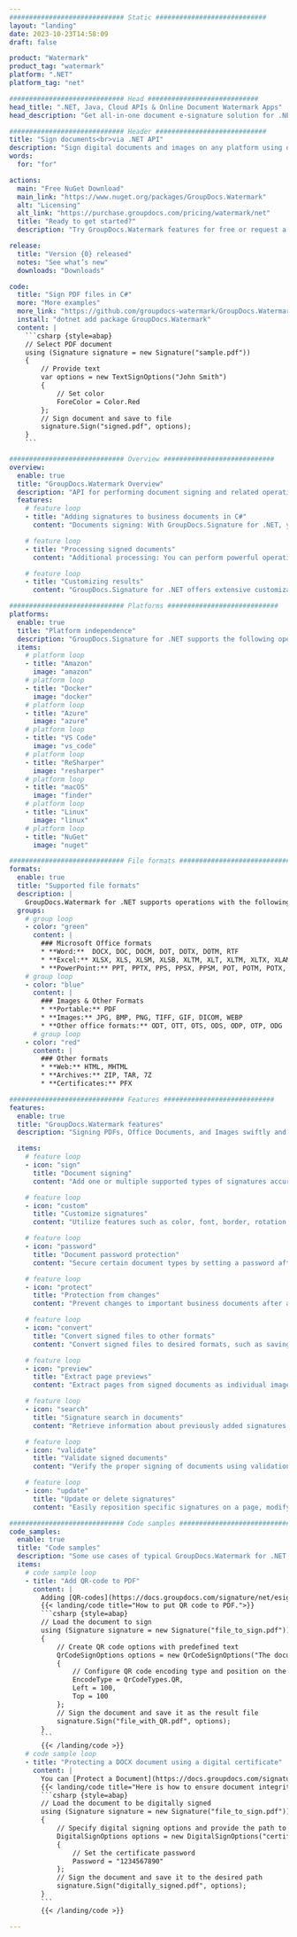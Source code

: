 ```yaml
---
############################# Static ############################
layout: "landing"
date: 2023-10-23T14:58:09
draft: false

product: "Watermark"
product_tag: "watermark"
platform: ".NET"
platform_tag: "net"

############################# Head ############################
head_title: ".NET, Java, Cloud APIs & Online Document Watermark Apps"
head_description: "Get all-in-one document e-signature solution for .NET, Java and cloud-based applications. Sign common document formats online using simple drag and drop feature"

############################# Header ############################
title: "Sign documents<br>via .NET API"
description: "Sign digital documents and images on any platform using our flexible APIs and app based solutions for programmers and end-users."
words:
  for: "for"

actions:
  main: "Free NuGet Download"
  main_link: "https://www.nuget.org/packages/GroupDocs.Watermark"
  alt: "Licensing"
  alt_link: "https://purchase.groupdocs.com/pricing/watermark/net"
  title: "Ready to get started?"
  description: "Try GroupDocs.Watermark features for free or request a license"

release:
  title: "Version {0} released"
  notes: "See what’s new"
  downloads: "Downloads"

code:
  title: "Sign PDF files in C#"
  more: "More examples"
  more_link: "https://github.com/groupdocs-watermark/GroupDocs.Watermark-for-.NET"
  install: "dotnet add package GroupDocs.Watermark"
  content: |
    ```csharp {style=abap}   
    // Select PDF document
    using (Signature signature = new Signature("sample.pdf"))
    {
        // Provide text
        var options = new TextSignOptions("John Smith")
        {
            // Set color
            ForeColor = Color.Red
        };
        // Sign document and save to file
        signature.Sign("signed.pdf", options);
    }
    ```

############################# Overview ############################
overview:
  enable: true
  title: "GroupDocs.Watermark Overview"
  description: "API for performing document signing and related operations in .NET applications"
  features:
    # feature loop
    - title: "Adding signatures to business documents in C#"
      content: "Documents signing: With GroupDocs.Signature for .NET, you can add various types of signatures, such as text, images, barcodes, and digital certificates, to PDF and Office documents. This API allows you to sign your documents with nearly any data type, including hidden metadata."

    # feature loop
    - title: "Processing signed documents"
      content: "Additional processing: You can perform powerful operations on signed documents using GroupDocs.Signature. This includes searching for existing signatures within business documents and verifying them using specific criteria. Additionally, you can retrieve document information and preview pages through this .NET API."

    # feature loop
    - title: "Customizing results"
      content: "GroupDocs.Signature for .NET offers extensive customization options. You can precisely position signatures anywhere on a document page and adjust their appearance using a variety of settings. Furthermore, this API supports saving processed documents in a wide range of supported formats."

############################# Platforms ############################
platforms:
  enable: true
  title: "Platform independence"
  description: "GroupDocs.Signature for .NET supports the following operating systems, frameworks and package managers"
  items:
    # platform loop
    - title: "Amazon"
      image: "amazon"
    # platform loop
    - title: "Docker"
      image: "docker"
    # platform loop
    - title: "Azure"
      image: "azure"
    # platform loop
    - title: "VS Code"
      image: "vs_code"
    # platform loop
    - title: "ReSharper"
      image: "resharper"
    # platform loop
    - title: "macOS"
      image: "finder"
    # platform loop
    - title: "Linux"
      image: "linux"
    # platform loop
    - title: "NuGet"
      image: "nuget"

############################# File formats ############################
formats:
  enable: true
  title: "Supported file formats"
  description: |
    GroupDocs.Watermark for .NET supports operations with the following [file formats](https://docs.groupdocs.com/signature/net/supported-document-formats/).
  groups:
    # group loop
    - color: "green"
      content: |
        ### Microsoft Office formats
        * **Word:**  DOCX, DOC, DOCM, DOT, DOTX, DOTM, RTF
        * **Excel:** XLSX, XLS, XLSM, XLSB, XLTM, XLT, XLTM, XLTX, XLAM, SXC, SpreadsheetML
        * **PowerPoint:** PPT, PPTX, PPS, PPSX, PPSM, POT, POTM, POTX, PPTM
    # group loop
    - color: "blue"
      content: |
        ### Images & Other Formats
        * **Portable:** PDF
        * **Images:** JPG, BMP, PNG, TIFF, GIF, DICOM, WEBP
        * **Other office formats:** ODT, OTT, OTS, ODS, ODP, OTP, ODG
      # group loop
    - color: "red"
      content: |
        ### Other formats
        * **Web:** HTML, MHTML
        * **Archives:** ZIP, TAR, 7Z
        * **Certificates:** PFX

############################# Features ############################
features:
  enable: true
  title: "GroupDocs.Watermark features"
  description: "Signing PDFs, Office Documents, and Images swiftly and accurately"

  items:
    # feature loop
    - icon: "sign"
      title: "Document signing"
      content: "Add one or multiple supported types of signatures accurately at any specified position on business documents."

    # feature loop
    - icon: "custom"
      title: "Customize signatures"
      content: "Utilize features such as color, font, border, rotation, etc., to configure the appearance of signatures."

    # feature loop
    - icon: "password"
      title: "Document password protection"
      content: "Secure certain document types by setting a password after signing."

    # feature loop
    - icon: "protect"
      title: "Protection from changes"
      content: "Prevent changes to important business documents after appending a signature with a digital certificate."

    # feature loop
    - icon: "convert"
      title: "Convert signed files to other formats"
      content: "Convert signed files to desired formats, such as saving a Word document as a PDF."

    # feature loop
    - icon: "preview"
      title: "Extract page previews"
      content: "Extract pages from signed documents as individual images for future processing."

    # feature loop
    - icon: "search"
      title: "Signature search in documents"
      content: "Retrieve information about previously added signatures in specific documents."

    # feature loop
    - icon: "validate"
      title: "Validate signed documents"
      content: "Verify the proper signing of documents using validation features."

    # feature loop
    - icon: "update"
      title: "Update or delete signatures"
      content: "Easily reposition specific signatures on a page, modify their text, or delete them without any issues."

############################# Code samples ############################
code_samples:
  enable: true
  title: "Code samples"
  description: "Some use cases of typical GroupDocs.Watermark for .NET operations"
  items:
    # code sample loop
    - title: "Add QR-code to PDF"
      content: |
        Adding [QR-codes](https://docs.groupdocs.com/signature/net/esign-document-with-qr-code-signature/) to specific pages of PDF documents can enhance business processes. Below is an example of how to add a QR code using GroupDocs.Signature.
        {{< landing/code title="How to put QR code to PDF.">}}
        ```csharp {style=abap}
        // Load the document to sign
        using (Signature signature = new Signature("file_to_sign.pdf"))
        {
            // Create QR code options with predefined text
            QrCodeSignOptions options = new QrCodeSignOptions("The document is approved by John Smith")
            {
                // Configure QR code encoding type and position on the page
                EncodeType = QrCodeTypes.QR,
                Left = 100,
                Top = 100
            };
            // Sign the document and save it as the result file
            signature.Sign("file_with_QR.pdf", options);
        }
        ```
        {{< /landing/code >}}
    # code sample loop
    - title: "Protecting a DOCX document using a digital certificate"
      content: |
        You can [Protect a Document](https://docs.groupdocs.com/signature/net/esign-document-with-digital-signature/) using personal or corporate signatures stored as digital certificates. Such protected documents cannot be modified without invalidating the signature.
        {{< landing/code title="Here is how to ensure document integrity.">}}
        ```csharp {style=abap}   
        // Load the document to be digitally signed
        using (Signature signature = new Signature("file_to_sign.pdf"))
        {
            // Specify digital signing options and provide the path to the certificate file
            DigitalSignOptions options = new DigitalSignOptions("certificate.pfx")
            {
                // Set the certificate password
                Password = "1234567890"
            };
            // Sign the document and save it to the desired path
            signature.Sign("digitally_signed.pdf", options);
        }
        ```
        {{< /landing/code >}}

---
```

